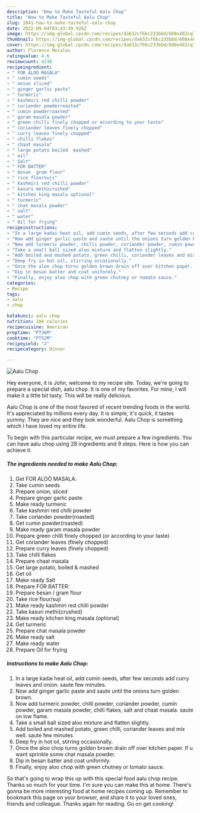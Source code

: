 ```yaml
---
description: "How to Make Tasteful Aalu Chop"
title: "How to Make Tasteful Aalu Chop"
slug: 1041-how-to-make-tasteful-aalu-chop
date: 2022-09-04T03:43:39.926Z
image: https://img-global.cpcdn.com/recipes/da632cf6bc233bbd/680x482cq70/aalu-chop-recipe-main-photo.jpg
thumbnail: https://img-global.cpcdn.com/recipes/da632cf6bc233bbd/680x482cq70/aalu-chop-recipe-main-photo.jpg
cover: https://img-global.cpcdn.com/recipes/da632cf6bc233bbd/680x482cq70/aalu-chop-recipe-main-photo.jpg
author: Florence Morales
ratingvalue: 4.6
reviewcount: 4338
recipeingredient:
- " FOR ALOO MASALA"
- " cumin seeds"
- " onion sliced"
- " ginger garlic paste"
- " turmeric"
- " kashmiri red chilli powder"
- " coriander powderroasted"
- " cumin powderroasted"
- " garam masala powder"
- " green chilli finely chopped or according to your taste"
- " coriander leaves finely chopped"
- " curry leaves finely chopped"
- " chilli flakes"
- " chaat masala"
- " large potato boiled  mashed"
- " oil"
- " Salt"
- " FOR BATTER"
- " besan  gram flour"
- " rice floursuji"
- " kashmiri red chilli powder"
- " kasuri methicrushed"
- " kitchen king masala optional"
- " turmeric"
- " chat masala powder"
- " salt"
- " water"
- " Oil for frying"
recipeinstructions:
- "In a large kadai heat oil, add cumin seeds, after few seconds add curry leaves and onion. saute few minutes."
- "Now add ginger garlic paste and saute until the onions turn golden brown."
- "Now add turmeric powder, chilli powder, coriander powder, cumin powder, garam masala powder, chilli flakes, salt and chaat masala. saute on low flame."
- "Take a small ball sized aloo mixture and flatten slightly."
- "Add boiled and mashed potato, green chilli, coriander leaves and mix well. saute few minutes"
- "Deep fry in hot oil, stirring occasionally."
- "Once the aloo chop turns golden brown drain off over kitchen paper. If u want sprinkle some chat masala powder."
- "Dip in besan batter and coat uniformly."
- "Finally, enjoy aloo chop with green chutney or tomato sauce."
categories:
- Recipe
tags:
- aalu
- chop

katakunci: aalu chop 
nutrition: 104 calories
recipecuisine: American
preptime: "PT36M"
cooktime: "PT52M"
recipeyield: "2"
recipecategory: Dinner

---
```



![Aalu Chop](https://img-global.cpcdn.com/recipes/da632cf6bc233bbd/680x482cq70/aalu-chop-recipe-main-photo.jpg)

Hey everyone, it is John, welcome to my recipe site. Today, we're going to prepare a special dish, aalu chop. It is one of my favorites. For mine, I will make it a little bit tasty. This will be really delicious.



Aalu Chop is one of the most favored of recent trending foods in the world. It's appreciated by millions every day. It is simple, it's quick, it tastes yummy. They are nice and they look wonderful. Aalu Chop is something which I have loved my entire life.


To begin with this particular recipe, we must prepare a few ingredients. You can have aalu chop using 28 ingredients and 9 steps. Here is how you can achieve it.

<!--inarticleads1-->

##### The ingredients needed to make Aalu Chop:

1. Get  FOR ALOO MASALA:
1. Take  cumin seeds
1. Prepare  onion, sliced
1. Prepare  ginger garlic paste
1. Make ready  turmeric
1. Take  kashmiri red chilli powder
1. Take  coriander powder(roasted)
1. Get  cumin powder(roasted)
1. Make ready  garam masala powder
1. Prepare  green chilli finely chopped (or according to your taste)
1. Get  coriander leaves (finely chopped)
1. Prepare  curry leaves (finely chopped)
1. Take  chilli flakes
1. Prepare  chaat masala
1. Get  large potato, boiled &amp; mashed
1. Get  oil
1. Make ready  Salt
1. Prepare  FOR BATTER:
1. Prepare  besan / gram flour
1. Take  rice flour/suji
1. Make ready  kashmiri red chilli powder
1. Take  kasuri methi(crushed)
1. Make ready  kitchen king masala (optional)
1. Get  turmeric
1. Prepare  chat masala powder
1. Make ready  salt
1. Make ready  water
1. Prepare  Oil for frying




<!--inarticleads2-->

##### Instructions to make Aalu Chop:

1. In a large kadai heat oil, add cumin seeds, after few seconds add curry leaves and onion. saute few minutes.
1. Now add ginger garlic paste and saute until the onions turn golden brown.
1. Now add turmeric powder, chilli powder, coriander powder, cumin powder, garam masala powder, chilli flakes, salt and chaat masala. saute on low flame.
1. Take a small ball sized aloo mixture and flatten slightly.
1. Add boiled and mashed potato, green chilli, coriander leaves and mix well. saute few minutes
1. Deep fry in hot oil, stirring occasionally.
1. Once the aloo chop turns golden brown drain off over kitchen paper. If u want sprinkle some chat masala powder.
1. Dip in besan batter and coat uniformly.
1. Finally, enjoy aloo chop with green chutney or tomato sauce.




So that's going to wrap this up with this special food aalu chop recipe. Thanks so much for your time. I'm sure you can make this at home. There's gonna be more interesting food at home recipes coming up. Remember to bookmark this page on your browser, and share it to your loved ones, friends and colleague. Thanks again for reading. Go on get cooking!
